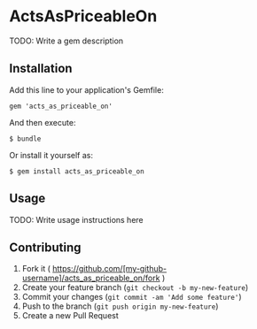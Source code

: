 # ActsAsPriceableOn

TODO: Write a gem description

## Installation

Add this line to your application's Gemfile:

    gem 'acts_as_priceable_on'

And then execute:

    $ bundle

Or install it yourself as:

    $ gem install acts_as_priceable_on

## Usage

TODO: Write usage instructions here

## Contributing

1. Fork it ( https://github.com/[my-github-username]/acts_as_priceable_on/fork )
2. Create your feature branch (`git checkout -b my-new-feature`)
3. Commit your changes (`git commit -am 'Add some feature'`)
4. Push to the branch (`git push origin my-new-feature`)
5. Create a new Pull Request
